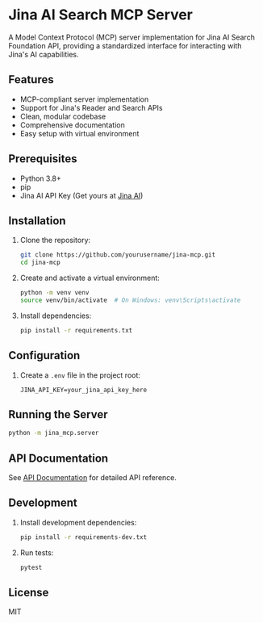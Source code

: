 # Jina AI Search MCP Server

A Model Context Protocol (MCP) server implementation for Jina AI Search Foundation API, providing a standardized interface for interacting with Jina's AI capabilities.

## Features

- MCP-compliant server implementation
- Support for Jina's Reader and Search APIs
- Clean, modular codebase
- Comprehensive documentation
- Easy setup with virtual environment

## Prerequisites

- Python 3.8+
- pip
- Jina AI API Key (Get yours at [Jina AI](https://jina.ai/?sui=apikey))

## Installation

1. Clone the repository:
   ```bash
   git clone https://github.com/yourusername/jina-mcp.git
   cd jina-mcp
   ```

2. Create and activate a virtual environment:
   ```bash
   python -m venv venv
   source venv/bin/activate  # On Windows: venv\Scripts\activate
   ```

3. Install dependencies:
   ```bash
   pip install -r requirements.txt
   ```

## Configuration

1. Create a `.env` file in the project root:
   ```
   JINA_API_KEY=your_jina_api_key_here
   ```

## Running the Server

```bash
python -m jina_mcp.server
```

## API Documentation

See [API Documentation](docs/API.md) for detailed API reference.

## Development

1. Install development dependencies:
   ```bash
   pip install -r requirements-dev.txt
   ```

2. Run tests:
   ```bash
   pytest
   ```

## License

MIT
